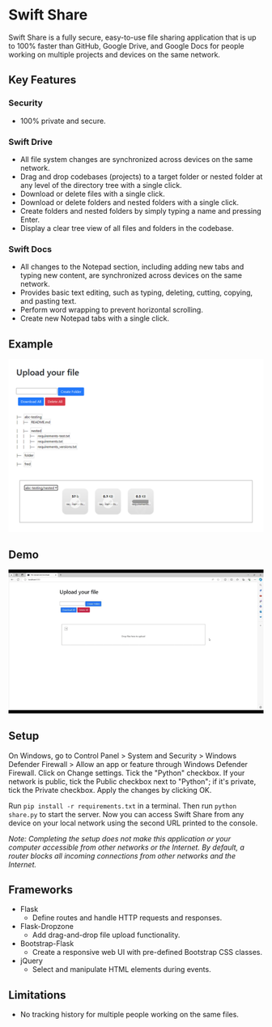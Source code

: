 # Swift Share

Swift Share is a fully secure, easy-to-use file sharing application that is up to 100% faster than GitHub, Google Drive, and Google Docs for people working on multiple projects and devices on the same network.

## Key Features

### Security
* 100% private and secure.

### Swift Drive
* All file system changes are synchronized across devices on the same network.
* Drag and drop codebases (projects) to a target folder or nested folder at any level of the directory tree with a single click.
* Download or delete files with a single click.
* Download or delete folders and nested folders with a single click.
* Create folders and nested folders by simply typing a name and pressing Enter.
* Display a clear tree view of all files and folders in the codebase.

### Swift Docs
* All changes to the Notepad section, including adding new tabs and typing new content, are synchronized across devices on the same network.
* Provides basic text editing, such as typing, deleting, cutting, copying, and pasting text.
* Perform word wrapping to prevent horizontal scrolling.
* Create new Notepad tabs with a single click.

## Example
<img src="./data/example.png" alt="Example" width="690">

## Demo
![](./data/walkthrough.gif)

## Setup
On Windows, go to Control Panel > System and Security > Windows Defender Firewall > Allow an app or feature through Windows Defender Firewall. Click on Change settings. Tick the "Python" checkbox. If your network is public, tick the Public checkbox next to "Python"; if it's private, tick the Private checkbox. Apply the changes by clicking OK.

Run `pip install -r requirements.txt` in a terminal. Then run `python share.py` to start the server. Now you can access Swift Share from any device on your local network using the second URL printed to the console.

*Note: Completing the setup does not make this application or your computer accessible from other networks or the Internet. By default, a router blocks all incoming connections from other networks and the Internet.*

## Frameworks
* Flask
    - Define routes and handle HTTP requests and responses.
* Flask-Dropzone
    - Add drag-and-drop file upload functionality.
* Bootstrap-Flask
    - Create a responsive web UI with pre-defined Bootstrap CSS classes.
* jQuery
    - Select and manipulate HTML elements during events.

## Limitations
* No tracking history for multiple people working on the same files.